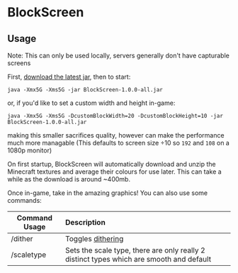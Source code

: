 # BlockScreen

## Usage

Note: This can only be used locally, servers generally don't have capturable screens

First, [download the latest jar](https://github.com/emortaldev/BlockScreen/releases/latest/download/BlockScreen-1.0.0-all.jar), then to start:

```
java -Xmx5G -Xms5G -jar BlockScreen-1.0.0-all.jar
```
or, if you'd like to set a custom width and height in-game:
```
java -Xmx5G -Xms5G -DcustomBlockWidth=20 -DcustomBlockHeight=10 -jar BlockScreen-1.0.0-all.jar
```
making this smaller sacrifices quality, however can make the performance much more managable (This defaults to screen size ÷10 so `192` and `108` on a 1080p monitor)

On first startup, BlockScreen will automatically download and unzip the Minecraft textures and average their colours for use later. This can take a while as the download is around ~400mb.

Once in-game, take in the amazing graphics! You can also use some commands:

| Command Usage | Description |
-|:-
| /dither | Toggles [dithering](https://en.wikipedia.org/wiki/Floyd%E2%80%93Steinberg_dithering) |
| /scaletype <scaletype> | Sets the scale type, there are only really 2 distinct types which are smooth and default
